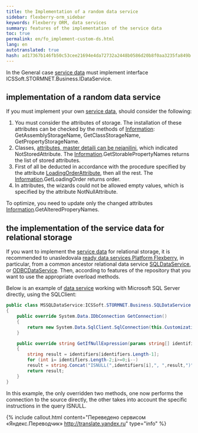```yaml
--- 
title: the Implementation of a random data service 
sidebar: flexberry-orm_sidebar 
keywords: Flexberry ORM, data services 
summary: features of the implementation of the service data 
toc: true 
permalink: en/fo_implement-custom-ds.html 
lang: en 
autotranslated: true 
hash: ad17367b146fb50c53cee21694e4da72732a2448b0586d20b8f0aa3235fa849b 
--- 
```


In the General case [service data](fo_data-service.html) must implement interface ICSSoft.STORMNET.Business.IDataService. 

## implementation of a random data service 

If you must implement your own [service data](fo_data-service.html), should consider the following: 

1. You must consider the attributes of storage. The installation of these attributes can be checked by the methods of [Information](fo_methods-class-information.html): GetAssemblyStorageName, GetClassStorageName, GetPropertyStorageName. 
2. Classes, [attributes, master detaili can be nejanilini](fo_not-stored-attributes.html), which indicated NotStoredAttribute. The [Information](fo_methods-class-information.html).GetStorablePropertyNames returns the list of stored attributes. 
3. First of all be deducted in accordance with the procedure specified by the attribute [LoadingOrderAttribute](fo_order-loading-property.html), then all the rest. The [Information](fo_methods-class-information.html).GetLoadingOrder returns order. 
4. In attributes, the wizards could not be allowed empty values, which is specified by the attribute NotNullAttribute. 

To optimize, you need to update only the changed attributes [Information](fo_methods-class-information.html).GetAlteredProperyNames. 

## the implementation of the service data for relational storage 

If you want to implement the [service data](fo_data-service.html) for relational storage, it is recommended to unasledovala [ready data services Platform Flexberry](fo_standard-data-services.html), in particular, from a common ancestor relational data service [SQLDataService](fo_sql-data-service.html), or [ODBCDataService](fo_odbc-data-service.html). Then, according to features of the repository that you want to use the appropriate overload methods. 

Below is an example of [data service](fo_data-service.html) working with Microsoft SQL Server directly, using the SQLClient: 

``` csharp
public class MSSQLDataService:ICSSoft.STORMNET.Business.SQLDataService
{
    public override System.Data.IDbConnection GetConnection()
    {
        return new System.Data.SqlClient.SqlConnection(this.CustomizationString);
    }

    public override string GetIfNullExpression(params string[] identifiers)
    {
        string result = identifiers[identifiers.Length-1];
        for (int i= identifiers.Length-2;i>=0;i--)
        result = string.Concat("ISNULL(",identifiers[i],", ",result,")");
        return result;
    } 
}
``` 

In this example, the only overridden two methods, one now performs the connection to the source directly, the other takes into account the specific instructions in the query ISNULL. 



{% include callout.html content="Переведено сервисом «Яндекс.Переводчик» <http://translate.yandex.ru>" type="info" %}